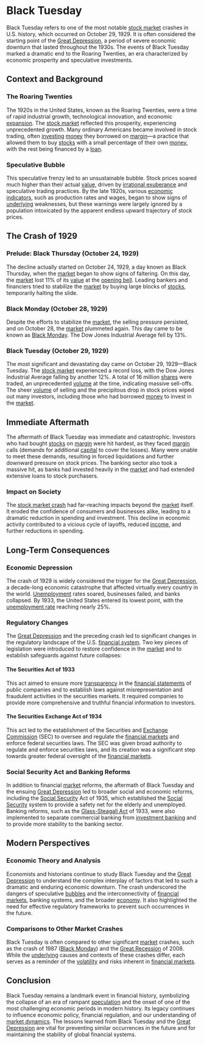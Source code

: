 # Black Tuesday

Black Tuesday refers to one of the most notable [stock market](../s/stock_market.md) crashes in U.S. history, which occurred on October 29, 1929. It is often considered the starting point of the [Great Depression](../g/great_depression.md), a period of severe economic downturn that lasted throughout the 1930s. The events of Black Tuesday marked a dramatic end to the Roaring Twenties, an era characterized by economic prosperity and speculative investments.

## Context and Background

### The Roaring Twenties

The 1920s in the United States, known as the Roaring Twenties, were a time of rapid industrial growth, technological innovation, and economic [expansion](../e/expansion.md). The [stock market](../s/stock_market.md) reflected this prosperity, experiencing unprecedented growth. Many ordinary Americans became involved in stock trading, often [investing](../i/investing.md) [money](../m/money.md) they borrowed on [margin](../m/margin.md)—a practice that allowed them to buy [stocks](../s/stock.md) with a small percentage of their own [money](../m/money.md), with the rest being financed by a [loan](../l/loan.md).

### Speculative Bubble

This speculative frenzy led to an unsustainable bubble. Stock prices soared much higher than their actual [value](../v/value.md), driven by [irrational exuberance](../i/irrational_exuberance.md) and speculative trading practices. By the late 1920s, various [economic indicators](../e/economic_indicators.md), such as production rates and wages, began to show signs of [underlying](../u/underlying.md) weaknesses, but these warnings were largely ignored by a population intoxicated by the apparent endless upward trajectory of stock prices.

## The Crash of 1929

### Prelude: Black Thursday (October 24, 1929)

The decline actually started on October 24, 1929, a day known as Black Thursday, when the [market](../m/market.md) began to show signs of faltering. On this day, the [market](../m/market.md) lost 11% of its [value](../v/value.md) at the [opening bell](../o/opening_bell.md). Leading bankers and financiers tried to stabilize the [market](../m/market.md) by buying large blocks of [stocks](../s/stock.md), temporarily halting the slide.

### Black Monday (October 28, 1929)

Despite the efforts to stabilize the [market](../m/market.md), the selling pressure persisted, and on October 28, the [market](../m/market.md) plummeted again. This day came to be known as [Black Monday](../b/black_monday.md). The Dow Jones Industrial Average fell by 13%.

### Black Tuesday (October 29, 1929)

The most significant and devastating day came on October 29, 1929—Black Tuesday. The [stock market](../s/stock_market.md) experienced a record loss, with the Dow Jones Industrial Average falling by another 12%. A total of 16 million [shares](../s/shares.md) were traded, an unprecedented [volume](../v/volume.md) at the time, indicating massive sell-offs. The sheer [volume](../v/volume.md) of selling and the precipitous drop in stock prices wiped out many investors, including those who had borrowed [money](../m/money.md) to invest in the [market](../m/market.md).

## Immediate Aftermath

The aftermath of Black Tuesday was immediate and catastrophic. Investors who had bought [stocks](../s/stock.md) on [margin](../m/margin.md) were hit hardest, as they faced [margin](../m/margin.md) calls (demands for additional [capital](../c/capital.md) to cover the losses). Many were unable to meet these demands, resulting in forced liquidations and further downward pressure on stock prices. The banking sector also took a massive hit, as banks had invested heavily in the [market](../m/market.md) and had extended extensive loans to stock purchasers.

### Impact on Society

The [stock market crash](../s/stock_market_crash.md) had far-reaching impacts beyond the [market](../m/market.md) itself. It eroded the confidence of consumers and businesses alike, leading to a dramatic reduction in spending and investment. This decline in economic activity contributed to a vicious cycle of layoffs, reduced [income](../i/income.md), and further reductions in spending.

## Long-Term Consequences

### Economic Depression

The crash of 1929 is widely considered the trigger for the [Great Depression](../g/great_depression.md), a decade-long economic catastrophe that affected virtually every country in the world. [Unemployment](../u/unemployment.md) rates soared, businesses failed, and banks collapsed. By 1933, the United States entered its lowest point, with the [unemployment rate](../u/unemployment_rate.md) reaching nearly 25%.

### Regulatory Changes

The [Great Depression](../g/great_depression.md) and the preceding crash led to significant changes in the regulatory landscape of the U.S. [financial system](../f/financial_system.md). Two key pieces of legislation were introduced to restore confidence in the [market](../m/market.md) and to establish safeguards against future collapses:

#### The Securities Act of 1933

This act aimed to ensure more [transparency](../t/transparency.md) in the [financial statements](../f/financial_statements.md) of public companies and to establish laws against misrepresentation and fraudulent activities in the securities markets. It required companies to provide more comprehensive and truthful financial information to investors.

#### The Securities Exchange Act of 1934

This act led to the establishment of the Securities and [Exchange](../e/exchange.md) [Commission](../c/commission.md) (SEC) to oversee and regulate the [financial markets](../f/financial_market.md) and enforce federal securities laws. The SEC was given broad authority to regulate and enforce securities laws, and its creation was a significant step towards greater federal oversight of the [financial markets](../f/financial_market.md).

### Social Security Act and Banking Reforms

In addition to financial [market](../m/market.md) reforms, the aftermath of Black Tuesday and the ensuing [Great Depression](../g/great_depression.md) led to broader social and economic reforms, including the [Social Security](../s/social_security.md) Act of 1935, which established the [Social Security](../s/social_security.md) system to provide a safety net for the elderly and unemployed. Banking reforms, such as the [Glass-Steagall Act](../g/glass-steagall_act.md) of 1933, were also implemented to separate commercial banking from [investment banking](../i/investment_banking.md) and to provide more stability to the banking sector.

## Modern Perspectives

### Economic Theory and Analysis

Economists and historians continue to study Black Tuesday and the [Great Depression](../g/great_depression.md) to understand the complex interplay of factors that led to such a dramatic and enduring economic downturn. The crash underscored the dangers of speculative [bubbles](../b/bubble.md) and the interconnectivity of [financial markets](../f/financial_market.md), banking systems, and the broader [economy](../e/economy.md). It also highlighted the need for effective regulatory frameworks to prevent such occurrences in the future.

### Comparisons to Other Market Crashes

Black Tuesday is often compared to other significant [market](../m/market.md) crashes, such as the crash of 1987 ([Black Monday](../b/black_monday.md)) and the [Great Recession](../g/great_recession.md) of 2008. While the [underlying](../u/underlying.md) causes and contexts of these crashes differ, each serves as a reminder of the [volatility](../v/volatility.md) and risks inherent in [financial markets](../f/financial_market.md).

## Conclusion

Black Tuesday remains a landmark event in financial history, symbolizing the collapse of an era of rampant [speculation](../s/speculation.md) and the onset of one of the most challenging economic periods in modern history. Its legacy continues to influence economic policy, financial regulation, and our understanding of [market dynamics](../m/market_dynamics.md). The lessons learned from Black Tuesday and the [Great Depression](../g/great_depression.md) are vital for preventing similar occurrences in the future and for maintaining the stability of global financial systems.